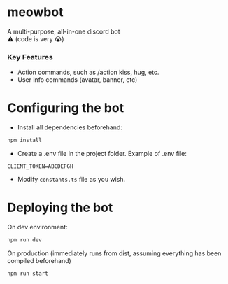 # meowbot

A multi-purpose, all-in-one discord bot \
⚠️ (code is very :sob:)

### Key Features

- Action commands, such as /action kiss, hug, etc.
- User info commands (avatar, banner, etc)

# Configuring the bot

- Install all dependencies beforehand:

```bash
npm install
```

- Create a .env file in the project folder. Example of .env file:

```env
CLIENT_TOKEN=ABCDEFGH
```

- Modify `constants.ts` file as you wish.

# Deploying the bot

On dev environment:

```bash
npm run dev
```

On production (immediately runs from dist, assuming everything has been compiled beforehand)

```bash
npm run start
```
